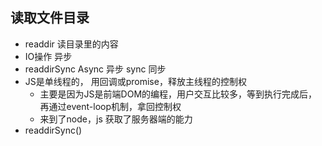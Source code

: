 ## 读取文件目录
- readdir 读目录里的内容  
- IO操作 异步   
- readdirSync   Async 异步 sync 同步  
- JS是单线程的， 用回调或promise，释放主线程的控制权
  - 主要是因为JS是前端DOM的编程，用户交互比较多，等到执行完成后，再通过event-loop机制，拿回控制权
  - 来到了node，js 获取了服务器端的能力
- readdirSync() 
  